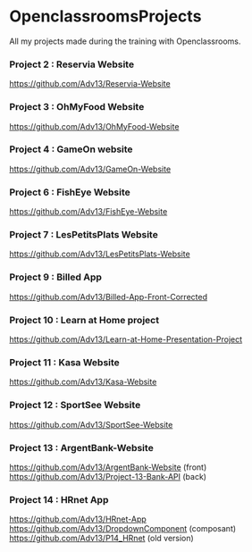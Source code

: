 # OpenclassroomsProjects
All my projects made during the training with Openclassrooms.


### Project 2 : Reservia Website
https://github.com/Adv13/Reservia-Website

### Project 3 : OhMyFood Website
https://github.com/Adv13/OhMyFood-Website

### Project 4 : GameOn website
https://github.com/Adv13/GameOn-Website

### Project 6 : FishEye Website
https://github.com/Adv13/FishEye-Website

### Project 7 : LesPetitsPlats Website
https://github.com/Adv13/LesPetitsPlats-Website

### Project 9 : Billed App
https://github.com/Adv13/Billed-App-Front-Corrected

### Project 10 : Learn at Home project
https://github.com/Adv13/Learn-at-Home-Presentation-Project

### Project 11 : Kasa Website
https://github.com/Adv13/Kasa-Website

### Project 12 : SportSee Website
https://github.com/Adv13/SportSee-Website

### Project 13 : ArgentBank-Website
https://github.com/Adv13/ArgentBank-Website (front)
https://github.com/Adv13/Project-13-Bank-API (back)

### Project 14 : HRnet App
https://github.com/Adv13/HRnet-App
https://github.com/Adv13/DropdownComponent (composant)
https://github.com/Adv13/P14_HRnet (old version)

